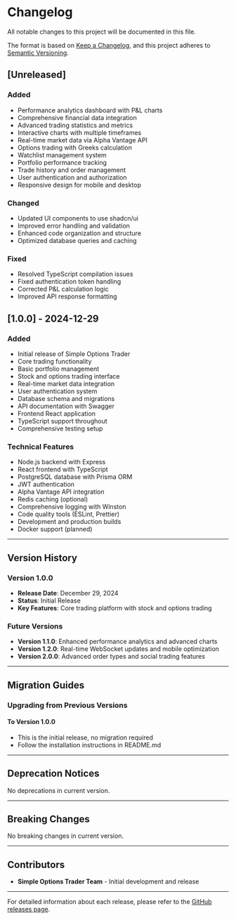 # Changelog

All notable changes to this project will be documented in this file.

The format is based on [Keep a Changelog](https://keepachangelog.com/en/1.0.0/),
and this project adheres to [Semantic Versioning](https://semver.org/spec/v2.0.0.html).

## [Unreleased]

### Added
- Performance analytics dashboard with P&L charts
- Comprehensive financial data integration
- Advanced trading statistics and metrics
- Interactive charts with multiple timeframes
- Real-time market data via Alpha Vantage API
- Options trading with Greeks calculation
- Watchlist management system
- Portfolio performance tracking
- Trade history and order management
- User authentication and authorization
- Responsive design for mobile and desktop

### Changed
- Updated UI components to use shadcn/ui
- Improved error handling and validation
- Enhanced code organization and structure
- Optimized database queries and caching

### Fixed
- Resolved TypeScript compilation issues
- Fixed authentication token handling
- Corrected P&L calculation logic
- Improved API response formatting

## [1.0.0] - 2024-12-29

### Added
- Initial release of Simple Options Trader
- Core trading functionality
- Basic portfolio management
- Stock and options trading interface
- Real-time market data integration
- User authentication system
- Database schema and migrations
- API documentation with Swagger
- Frontend React application
- TypeScript support throughout
- Comprehensive testing setup

### Technical Features
- Node.js backend with Express
- React frontend with TypeScript
- PostgreSQL database with Prisma ORM
- JWT authentication
- Alpha Vantage API integration
- Redis caching (optional)
- Comprehensive logging with Winston
- Code quality tools (ESLint, Prettier)
- Development and production builds
- Docker support (planned)

---

## Version History

### Version 1.0.0
- **Release Date**: December 29, 2024
- **Status**: Initial Release
- **Key Features**: Core trading platform with stock and options trading

### Future Versions
- **Version 1.1.0**: Enhanced performance analytics and advanced charts
- **Version 1.2.0**: Real-time WebSocket updates and mobile optimization
- **Version 2.0.0**: Advanced order types and social trading features

---

## Migration Guides

### Upgrading from Previous Versions

#### To Version 1.0.0
- This is the initial release, no migration required
- Follow the installation instructions in README.md

---

## Deprecation Notices

No deprecations in current version.

---

## Breaking Changes

No breaking changes in current version.

---

## Contributors

- **Simple Options Trader Team** - Initial development and release

---

For detailed information about each release, please refer to the [GitHub releases page](https://github.com/yourusername/simple-options-trader/releases). 